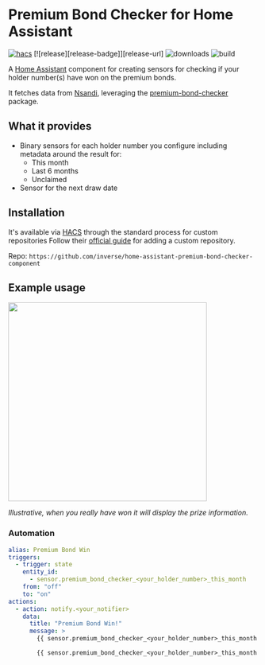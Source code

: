 # Premium Bond Checker for Home Assistant

[![hacs][hacs-badge]][hacs-url]
[![release][release-badge]][release-url]
![downloads][downloads-badge]
![build][build-badge]

A [Home Assistant][home-assistant] component for creating sensors for checking if your holder number(s) have won on the premium bonds.

It fetches data from [Nsandi], leveraging the [premium-bond-checker][premium-bond-checker-package] package.

## What it provides

- Binary sensors for each holder number you configure including metadata around the result for:
  - This month
  - Last 6 months
  - Unclaimed
- Sensor for the next draw date

## Installation

It's available via [HACS][hacs] through the standard process for custom repositories Follow their [official guide][hacs-custom-repo-guide] for adding a custom repository.

Repo: `https://github.com/inverse/home-assistant-premium-bond-checker-component`

## Example usage

<img src="https://github.com/user-attachments/assets/3f7394c1-cd96-4cbf-bc52-9ff41282eac2" width="400" />

_Illustrative, when you really have won it will display the prize information._

### Automation

```yaml
alias: Premium Bond Win
triggers:
  - trigger: state
    entity_id:
      - sensor.premium_bond_checker_<your_holder_number>_this_month
    from: "off"
    to: "on"
actions:
  - action: notify.<your_notifier>
    data:
      title: "Premium Bond Win!"
      message: >
        {{ sensor.premium_bond_checker_<your_holder_number>_this_month', 'header') }}

        {{ sensor.premium_bond_checker_<your_holder_number>_this_month', 'tagline') }}
```

<!-- Badges -->

[hacs-url]: https://github.com/hacs/integration
[hacs-badge]: https://img.shields.io/badge/hacs-default-orange.svg?style=flat-square
[releas -badge]: https://img.shields.io/github/v/release/inverse/home-assistant-premium-bond-checker-component?style=flat-square
[downloads-badge]: https://img.shields.io/github/downloads/inverse/home-assistant-premium-bond-checker-component/total?style=flat-square
[build-badge]: https://img.shields.io/github/actions/workflow/status/inverse/home-assistant-premium-bond-checker-component/build.yml?branch=main&style=flat-square

<!-- Other -->

[premium-bond-checker-package]: https://github.com/inverse/python-premium-bond-checker
[home-assistant]: https://www.home-assistant.io/
[hacs]: https://hacs.xyz
[hacs-custom-repo-guide]: https://hacs.xyz/docs/faq/custom_repositories
[nsandi]: https://www.nsandi.com/
